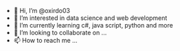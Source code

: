 - 👋 Hi, I’m @oxirdo03
- 👀 I’m interested in data science and web development
- 🌱 I’m currently learning c#, java script, python and more
- 💞️ I’m looking to collaborate on ...
- 📫 How to reach me ...

<!---
oxirdo03/oxirdo03 is a ✨ special ✨ repository because its `README.md` (this file) appears on your GitHub profile.
You can click the Preview link to take a look at your changes.
--->

